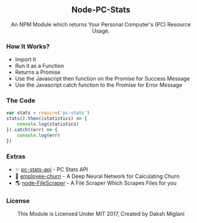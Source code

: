 <h2 align="center">Node-PC-Stats</h2>
<p align="center">An NPM Module which returns Your Personal Computer's (PC) Resource Usage.</p>

### How It Works?
- Import It
- Run it as a Function
- Returns a Promise
- Use the Javascript then function on the Promise for Success Message
- Use the Javascript catch function to the Promise for Error Message

### The Code
```javascript
var stats = require('pc-stats')
stats().then((statistics) => {
    console.log(statistics)
}).catch((err) => {
    console.log(err)
})
```

### Extras

* ✨ [pc-stats-api](https://github.com/Dakssh/PC-Stats-API) - PC Stats API
* 🚩 [employee-churn](https://github.com/Dakssh/EmployeeChurn) - A Deep Neural Network for Calculating Churn
* 🌎 [node-FileScraper](https://github.com/Dakssh/node-FileScraper) - A File Scraper Which Scrapes Files for you

### License
<p align="center">This Module is Licensed Under MIT 2017, Created by Daksh Miglani</p>